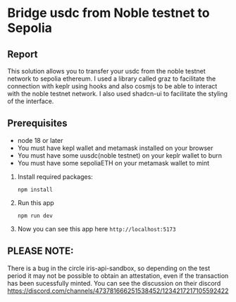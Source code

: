 # Bridge usdc from Noble testnet to Sepolia 

## Report 
This solution allows you to transfer your usdc from the noble testnet network to sepolia ethereum.
I used a library called graz to facilitate the connection with keplr using hooks and also cosmjs to be able to interact with the noble testnet network.
I also used shadcn-ui to facilitate the styling of the interface.

## Prerequisites

- node 18 or later
- You must have kepl wallet and metamask installed on your browser
- You must have some uusdc(noble testnet) on your keplr wallet to burn 
- You must have some sepoliaETH on your metamask wallet to mint 


1. Install required packages:

    ```
    npm install
    ```

2. Run this app

    ```
    npm run dev
    ```
3. Now you can see this app here `http://localhost:5173`

## PLEASE NOTE:

There is a bug in the circle iris-api-sandbox, so depending on the test period it may not be possible to obtain an attestation, even if the transaction has been sucessfully minted. You can see the discussion on their discord https://discord.com/channels/473781666251538452/1234217217105592422

